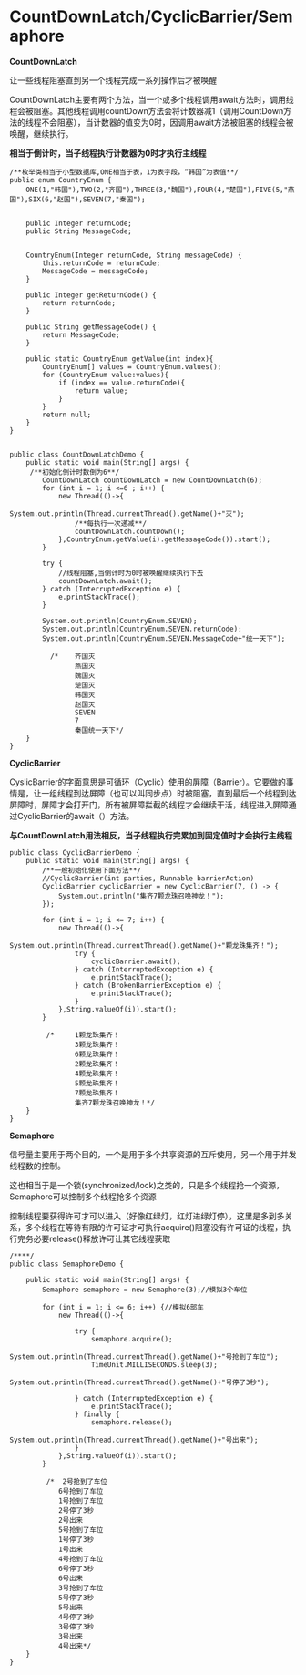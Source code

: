 # CountDownLatch/CyclicBarrier/Semaphore #

**CountDownLatch**

让一些线程阻塞直到另一个线程完成一系列操作后才被唤醒

CountDownLatch主要有两个方法，当一个或多个线程调用await方法时，调用线程会被阻塞。其他线程调用countDown方法会将计数器减1（调用CountDown方法的线程不会阻塞），当计数器的值变为0时，因调用await方法被阻塞的线程会被唤醒，继续执行。

**相当于倒计时，当子线程执行计数器为0时才执行主线程**

	/**枚举类相当于小型数据库,ONE相当于表，1为表字段，“韩国”为表值**/
	public enum CountryEnum {
	    ONE(1,"韩国"),TWO(2,"齐国"),THREE(3,"魏国"),FOUR(4,"楚国"),FIVE(5,"燕国"),SIX(6,"赵国"),SEVEN(7,"秦国");
	
	
	    public Integer returnCode;
	    public String MessageCode;
	
	
	    CountryEnum(Integer returnCode, String messageCode) {
	        this.returnCode = returnCode;
	        MessageCode = messageCode;
	    }
	
	    public Integer getReturnCode() {
	        return returnCode;
	    }
	
	    public String getMessageCode() {
	        return MessageCode;
	    }
	
	    public static CountryEnum getValue(int index){
	        CountryEnum[] values = CountryEnum.values();
	        for (CountryEnum value:values){
	            if (index == value.returnCode){
	                return value;
	            }
	        }
	        return null;
	    }
	}


	public class CountDownLatchDemo {
	    public static void main(String[] args) {
		 /**初始化倒计时数倒为6**/	
	        CountDownLatch countDownLatch = new CountDownLatch(6);
	        for (int i = 1; i <=6 ; i++) {
	            new Thread(()->{
	                System.out.println(Thread.currentThread().getName()+"灭");
					/**每执行一次递减**/
	                countDownLatch.countDown();	
	            },CountryEnum.getValue(i).getMessageCode()).start();
	        }
	
	        try {
				//线程阻塞,当倒计时为0时被唤醒继续执行下去
	            countDownLatch.await();
	        } catch (InterruptedException e) {
	            e.printStackTrace();
	        }
	
	        System.out.println(CountryEnum.SEVEN);
	        System.out.println(CountryEnum.SEVEN.returnCode);
	        System.out.println(CountryEnum.SEVEN.MessageCode+"统一天下");
	
			  /*    齐国灭
			        燕国灭
			        魏国灭
			        楚国灭
			        韩国灭
			        赵国灭
			        SEVEN
			        7
			        秦国统一天下*/
	    }
	}


**CyclicBarrier**

CyslicBarrier的字面意思是可循环（Cyclic）使用的屏障（Barrier）。它要做的事情是，让一组线程到达屏障（也可以叫同步点）时被阻塞，直到最后一个线程到达屏障时，屏障才会打开门，所有被屏障拦截的线程才会继续干活，线程进入屏障通过CyclicBarrier的await（）方法。

**与CountDownLatch用法相反，当子线程执行完累加到固定值时才会执行主线程**

	public class CyclicBarrierDemo {
	    public static void main(String[] args) {
			/**一般初始化使用下面方法**/
			//CyclicBarrier(int parties, Runnable barrierAction)
	        CyclicBarrier cyclicBarrier = new CyclicBarrier(7, () -> {
	            System.out.println("集齐7颗龙珠召唤神龙！");
	        });
	
	        for (int i = 1; i <= 7; i++) {
	            new Thread(()->{
	                System.out.println(Thread.currentThread().getName()+"颗龙珠集齐！");
	                try {
	                    cyclicBarrier.await();
	                } catch (InterruptedException e) {
	                    e.printStackTrace();
	                } catch (BrokenBarrierException e) {
	                    e.printStackTrace();
	                }
	            },String.valueOf(i)).start();
	        }
			
			 /*   	1颗龙珠集齐！
			        3颗龙珠集齐！
			        6颗龙珠集齐！
			        2颗龙珠集齐！
			        4颗龙珠集齐！
			        5颗龙珠集齐！
			        7颗龙珠集齐！
			        集齐7颗龙珠召唤神龙！*/
	    }
	}


**Semaphore**

信号量主要用于两个目的，一个是用于多个共享资源的互斥使用，另一个用于并发线程数的控制。

这也相当于是一个锁(synchronized/lock)之类的，只是多个线程抢一个资源，Semaphore可以控制多个线程抢多个资源

控制线程要获得许可才可以进入（好像红绿灯，红灯进绿灯停），这里是多到多关系，多个线程在等待有限的许可证才可执行acquire()阻塞没有许可证的线程，执行完务必要release()释放许可让其它线程获取

	/****/
	public class SemaphoreDemo {
	
	    public static void main(String[] args) {
	        Semaphore semaphore = new Semaphore(3);//模拟3个车位
	
	        for (int i = 1; i <= 6; i++) {//模拟6部车
	            new Thread(()->{
	
	                try {
	                    semaphore.acquire();
	                    System.out.println(Thread.currentThread().getName()+"号抢到了车位");
	                    TimeUnit.MILLISECONDS.sleep(3);
	                    System.out.println(Thread.currentThread().getName()+"号停了3秒");
	
	                } catch (InterruptedException e) {
	                    e.printStackTrace();
	                } finally {
	                    semaphore.release();
	                    System.out.println(Thread.currentThread().getName()+"号出来");
	                }
	            },String.valueOf(i)).start();
	        }

			 /*  2号抢到了车位
		        6号抢到了车位
		        1号抢到了车位
		        2号停了3秒
		        2号出来
		        5号抢到了车位
		        1号停了3秒
		        1号出来
		        4号抢到了车位
		        6号停了3秒
		        6号出来
		        3号抢到了车位
		        5号停了3秒
		        5号出来
		        4号停了3秒
		        3号停了3秒
		        3号出来
		        4号出来*/
	    }
	}